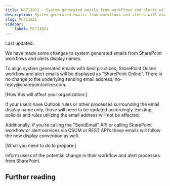 ```yaml
---
title: MC711021 - System generated emails from workflows and alerts will now show SharePoint Online as the sender display name
description: System generated emails from workflows and alerts will now show SharePoint Online as the sender display name
slug: MC711021
sidebar:
    label: MC711021
---
```



Last updated: 

<p>We have made some changes to system generated emails from SharePoint workflows and alerts display names.<br></p><p>To align system generated emails with best practices, SharePoint Online workflow and alert emails will be displayed as “SharePoint Online”. There is no change to the underlying sending email address, no-reply@sharepointonline.com.&nbsp;<br></p><p>[How this will affect your organization:]</p><p>If your users have Outlook rules or other processes surrounding the email display name only, those will need to be updated accordingly. Existing policies and rules utilizing the email address will not be affected.</p><p>Additionally, if you’re calling the "SendEmail" API or calling SharePoint workflow or alert services via CSOM or REST API’s those emails will follow the new display convention as well.&nbsp;</p><p>[What you need to do to prepare:]</p><p>Inform users of the potential change in their workflow and alert processes from SharePoint.</p>

## Further reading
